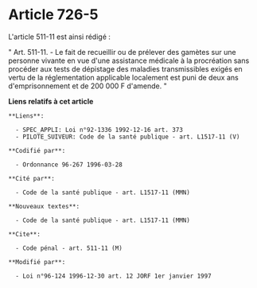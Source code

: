 # Article 726-5

L'article 511-11 est ainsi rédigé :

" Art. 511-11. - Le fait de recueillir ou de prélever des gamètes sur une personne vivante en vue d'une assistance médicale à
la procréation sans procéder aux tests de dépistage des maladies transmissibles exigés en vertu de la réglementation
applicable localement est puni de deux ans d'emprisonnement et de 200 000 F d'amende. "

**Liens relatifs à cet article**

	**Liens**:

	  - SPEC_APPLI: Loi n°92-1336 1992-12-16 art. 373
	  - PILOTE_SUIVEUR: Code de la santé publique - art. L1517-11 (V)

	**Codifié par**:

	  - Ordonnance 96-267 1996-03-28

	**Cité par**:

	  - Code de la santé publique - art. L1517-11 (MMN)

	**Nouveaux textes**:

	  - Code de la santé publique - art. L1517-11 (MMN)

	**Cite**:

	  - Code pénal - art. 511-11 (M)

	**Modifié par**:

	  - Loi n°96-124 1996-12-30 art. 12 JORF 1er janvier 1997
